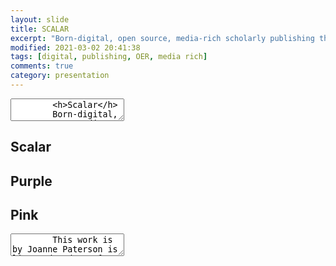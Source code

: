 ```yaml
---
layout: slide
title: SCALAR
excerpt: "Born-digital, open source, media-rich scholarly publishing that's as easy as blogging" SCALAR
modified: 2021-03-02 20:41:38
tags: [digital, publishing, OER, media rich]
comments: true
category: presentation
---
```

<section data-markdown>
	<textarea data-template>
		<h>Scalar</h>
		Born-digital, open source, media-rich scholarly publishing that's as easy as blogging [Scalar](https://scalar.me/anvc/scalar/)
	</textarea>
</section>

<section [Scalar](https://youtu.be/T6k4IpSOgHY)>
  <h2>Scalar</h2>
</section>

<section data-background-image="https://live.staticflickr.com/3859/14422655820_79f3f610e2_b.jpg">
  <h2>Purple</h2>
</section>

<section data-background-image="https://live.staticflickr.com/65535/50172192597_79773567d1_b.jpg">
  <h2>Pink</h2>
</section>

<section data-markdown>
  <script type="text/template">
  - <!-- .element: class="fragment" data-fragment-index="1" -->
  -  <!-- .element: class="fragment" data-fragment-index="2" -->
  </script>
</section>

<section data-markdown>
	<textarea data-template>
		This work is by Joanne Paterson is licensed under a [CC-BY](http://creativecommons.org/licenses/by/4.0/)
    Creative Commons Attribution 4.0 International License.
	</textarea>
</section>
